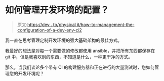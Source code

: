 # 如何管理开发环境的配置？

> 原文:[https://dev . to/physical it/how-to-management-the-configuration-of-a-dev-env-ci2](https://dev.to/physicalit/how-to-manage-the-configuration-of-a-dev-env-ci2)

我一直在思考管理定制开发环境的强大基础架构的最佳方式。

我最好的想法是对每一个需要做的修改都使用 ansible，并把所有东西都保存在 git 中，但是我喜欢别的东西，不知道是什么，一种更干净的方式。

那么，当我们谈论多个带有 CI 的构建服务器和正在进行的大量测试时，您如何管理您的开发环境呢？
